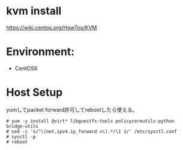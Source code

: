 # kvm install
https://wiki.centos.org/HowTos/KVM

# Environment:
- CentOS6

# Host Setup
yumしてpacket forward許可してrebootしたら使える。

```
# yum -y install @virt* libguestfs-tools policycoreutils-python bridge-utils
# sed -i 's/^\(net.ipv4.ip_forward =\).*/\1 1/' /etc/sysctl.conf
# sysctl -p
# reboot
```
